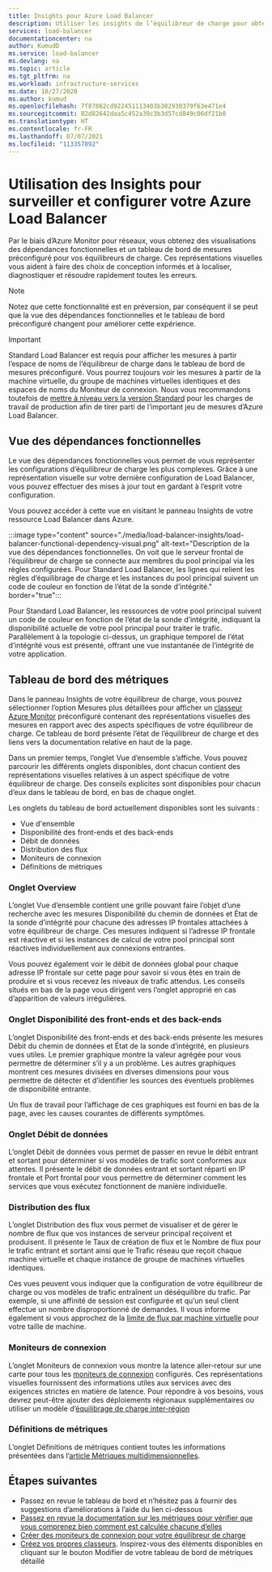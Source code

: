 ```yaml
---
title: Insights pour Azure Load Balancer
description: Utiliser les insights de l’équilibreur de charge pour obtenir une localisation rapide des erreurs et faire des choix de conception informés
services: load-balancer
documentationcenter: na
author: KumudD
ms.service: load-balancer
ms.devlang: na
ms.topic: article
ms.tgt_pltfrm: na
ms.workload: infrastructure-services
ms.date: 10/27/2020
ms.author: kumud
ms.openlocfilehash: 7f87862cd922451113403b382930379f63e471e4
ms.sourcegitcommit: 82d82642daa5c452a39c3b3d57cd849c06df21b0
ms.translationtype: HT
ms.contentlocale: fr-FR
ms.lasthandoff: 07/07/2021
ms.locfileid: "113357892"
---
```

# <a name="using-insights-to-monitor-and-configure-your-azure-load-balancer"></a>Utilisation des Insights pour surveiller et configurer votre Azure Load Balancer

Par le biais d’Azure Monitor pour réseaux, vous obtenez des visualisations des dépendances fonctionnelles et un tableau de bord de mesures préconfiguré pour vos équilibreurs de charge. Ces représentations visuelles vous aident à faire des choix de conception informés et à localiser, diagnostiquer et résoudre rapidement toutes les erreurs.

>[!NOTE] 
>Notez que cette fonctionnalité est en préversion, par conséquent il se peut que la vue des dépendances fonctionnelles et le tableau de bord préconfiguré changent pour améliorer cette expérience.

>[!IMPORTANT]
>Standard Load Balancer est requis pour afficher les mesures à partir l’espace de noms de l’équilibreur de charge dans le tableau de bord de mesures préconfiguré. Vous pourrez toujours voir les mesures à partir de la machine virtuelle, du groupe de machines virtuelles identiques et des espaces de noms du Moniteur de connexion. Nous vous recommandons toutefois de [mettre à niveau vers la version Standard](./upgrade-basic-standard.md) pour les charges de travail de production afin de tirer parti de l’important jeu de mesures d’Azure Load Balancer.

## <a name="functional-dependency-view"></a>Vue des dépendances fonctionnelles

Le vue des dépendances fonctionnelles vous permet de vous représenter les configurations d’équilibreur de charge les plus complexes. Grâce à une représentation visuelle sur votre dernière configuration de Load Balancer, vous pouvez effectuer des mises à jour tout en gardant à l’esprit votre configuration.

Vous pouvez accéder à cette vue en visitant le panneau Insights de votre ressource Load Balancer dans Azure.

:::image type="content" source="./media/load-balancer-insights/load-balancer-functional-dependency-visual.png" alt-text="Description de la vue des dépendances fonctionnelles. On voit que le serveur frontal de l’équilibreur de charge se connecte aux membres du pool principal via les règles configurées. Pour Standard Load Balancer, les lignes qui relient les règles d’équilibrage de charge et les instances du pool principal suivent un code de couleur en fonction de l’état de la sonde d’intégrité." border="true":::

Pour Standard Load Balancer, les ressources de votre pool principal suivent un code de couleur en fonction de l’état de la sonde d’intégrité, indiquant la disponibilité actuelle de votre pool principal pour traiter le trafic. Parallèlement à la topologie ci-dessus, un graphique temporel de l’état d’intégrité vous est présenté, offrant une vue instantanée de l’intégrité de votre application.

## <a name="metrics-dashboard"></a>Tableau de bord des métriques

Dans le panneau Insights de votre équilibreur de charge, vous pouvez sélectionner l’option Mesures plus détaillées pour afficher un [classeur Azure Monitor](../azure-monitor/visualize/workbooks-overview.md) préconfiguré contenant des représentations visuelles des mesures en rapport avec des aspects spécifiques de votre équilibreur de charge. Ce tableau de bord présente l’état de l’équilibreur de charge et des liens vers la documentation relative en haut de la page.

Dans un premier temps, l’onglet Vue d’ensemble s’affiche. Vous pouvez parcourir les différents onglets disponibles, dont chacun contient des représentations visuelles relatives à un aspect spécifique de votre équilibreur de charge. Des conseils explicites sont disponibles pour chacun d’eux dans le tableau de bord, en bas de chaque onglet.

Les onglets du tableau de bord actuellement disponibles sont les suivants :
* Vue d'ensemble
* Disponibilité des front-ends et des back-ends
* Débit de données
* Distribution des flux
* Moniteurs de connexion
* Définitions de métriques 

### <a name="overview-tab"></a>Onglet Overview
L’onglet Vue d’ensemble contient une grille pouvant faire l’objet d’une recherche avec les mesures Disponibilité du chemin de données et État de la sonde d’intégrité pour chacune des adresses IP frontales attachées à votre équilibreur de charge. Ces mesures indiquent si l’adresse IP frontale est réactive et si les instances de calcul de votre pool principal sont réactives individuellement aux connexions entrantes.

Vous pouvez également voir le débit de données global pour chaque adresse IP frontale sur cette page pour savoir si vous êtes en train de produire et si vous recevez les niveaux de trafic attendus. Les conseils situés en bas de la page vous dirigent vers l’onglet approprié en cas d’apparition de valeurs irrégulières.

### <a name="frontend-and-backend-availability-tab"></a>Onglet Disponibilité des front-ends et des back-ends
L’onglet Disponibilité des front-ends et des back-ends présente les mesures Débit du chemin de données et État de la sonde d’intégrité, en plusieurs vues utiles. Le premier graphique montre la valeur agrégée pour vous permettre de déterminer s’il y a un problème. Les autres graphiques montrent ces mesures divisées en diverses dimensions pour vous permettre de détecter et d’identifier les sources des éventuels problèmes de disponibilité entrante.

Un flux de travail pour l’affichage de ces graphiques est fourni en bas de la page, avec les causes courantes de différents symptômes. 

### <a name="data-throughput-tab"></a>Onglet Débit de données
L’onglet Débit de données vous permet de passer en revue le débit entrant et sortant pour déterminer si vos modèles de trafic sont conformes aux attentes. Il présente le débit de données entrant et sortant réparti en IP frontale et Port frontal pour vous permettre de déterminer comment les services que vous exécutez fonctionnent de manière individuelle.

### <a name="flow-distribution"></a>Distribution des flux
L’onglet Distribution des flux vous permet de visualiser et de gérer le nombre de flux que vos instances de serveur principal reçoivent et produisent. Il présente le Taux de création de flux et le Nombre de flux pour le trafic entrant et sortant ainsi que le Trafic réseau que reçoit chaque machine virtuelle et chaque instance de groupe de machines virtuelles identiques. 

Ces vues peuvent vous indiquer que la configuration de votre équilibreur de charge ou vos modèles de trafic entraînent un déséquilibre du trafic. Par exemple, si une affinité de session est configurée et qu’un seul client effectue un nombre disproportionné de demandes. Il vous informe également si vous approchez de la [limite de flux par machine virtuelle](../virtual-network/virtual-machine-network-throughput.md#flow-limits-and-active-connections-recommendations) pour votre taille de machine.

### <a name="connection-monitors"></a>Moniteurs de connexion
L’onglet Moniteurs de connexion vous montre la latence aller-retour sur une carte pour tous les [moniteurs de connexion](../network-watcher/connection-monitor.md) configurés. Ces représentations visuelles fournissent des informations utiles aux services avec des exigences strictes en matière de latence. Pour répondre à vos besoins, vous devrez peut-être ajouter des déploiements régionaux supplémentaires ou utiliser un modèle d’[équilibrage de charge inter-région](./cross-region-overview.md)

### <a name="metric-definitions"></a>Définitions de métriques
L’onglet Définitions de métriques contient toutes les informations présentées dans l’[article Métriques multidimensionnelles](./load-balancer-standard-diagnostics.md#multi-dimensional-metrics).

## <a name="next-steps"></a>Étapes suivantes
* Passez en revue le tableau de bord et n’hésitez pas à fournir des suggestions d’améliorations à l’aide du lien ci-dessous
* [Passez en revue la documentation sur les métriques pour vérifier que vous comprenez bien comment est calculée chacune d’elles](./load-balancer-standard-diagnostics.md#multi-dimensional-metrics)
* [Créer des moniteurs de connexion pour votre équilibreur de charge](../network-watcher/connection-monitor.md)
* [Créez vos propres classeurs](../azure-monitor/visualize/workbooks-overview.md). Inspirez-vous des éléments disponibles en cliquant sur le bouton Modifier de votre tableau de bord de métriques détaillé
